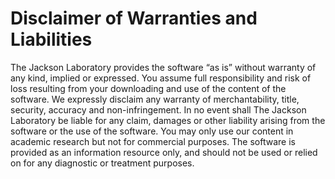 # Disclaimer of Warranties and Liabilities

The Jackson Laboratory provides the software “as is” without warranty of any kind, implied or expressed. You assume full responsibility and risk of loss resulting from your downloading and use of the content of the     software.  We expressly disclaim any warranty of merchantability, title, security, accuracy and non-infringement.  In no event shall The Jackson Laboratory be liable for any claim, damages or other liability arising from the software or the use of the software. You may only use our content in academic research but not for commercial purposes.  The software is provided as an information resource only, and should not be used or relied on for any diagnostic or treatment purposes.
